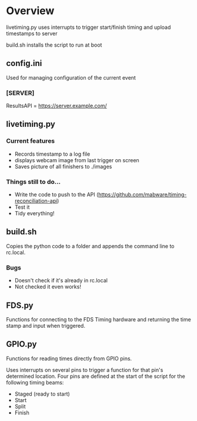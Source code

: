 # Overview
livetiming.py uses interrupts to trigger start/finish timing and upload timestamps to server

build.sh installs the script to run at boot

## config.ini
Used for managing configuration of the current event

### [SERVER]
ResultsAPI = https://server.example.com/

## livetiming.py

### Current features
* Records timestamp to a log file
* displays webcam image from last trigger on screen
* Saves picture of all finishers to ./images

### Things still to do...
* Write the code to push to the API (https://github.com/mabware/timing-reconciliation-api)
* Test it
* Tidy everything!

## build.sh
Copies the python code to a folder and appends the command line to rc.local.

### Bugs
* Doesn't check if it's already in rc.local
* Not checked it even works!

## FDS.py
Functions for connecting to the FDS Timing hardware and returning the time stamp and input when triggered.

## GPIO.py
Functions for reading times directly from GPIO pins.

Uses interrupts on several pins to trigger a function for that pin's determined location.  Four pins are defined at the start of the script for the following timing beams:

* Staged (ready to start)
* Start
* Split
* Finish
